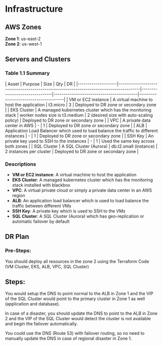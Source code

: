 # Infrastructure

## AWS Zones
**Zone 1**: us-east-2 <br>
**Zone 2**: us-west-1

## Servers and Clusters

### Table 1.1 Summary
﻿| Asset              | Purpose                                                                                 | Size                           | Qty                                       | DR                                    |
|--------------------|-----------------------------------------------------------------------------------------|--------------------------------|-------------------------------------------|---------------------------------------|
| VM or EC2 instance | A virtual machine to host the application                                               | t3.micro                       | 3                                         | Deployed to DR zone or secondary zone |
| EKS Cluster        | A managed kubernetes cluster which has the monitoring stack                             | worker nodes size is t3.medium | 2 (desired size with auto-scaling policy) | Deployed to DR zone or secondary zone |
| VPC                | A private data center in AWS                                                            | -                              | 1                                         | Deployed to DR zone or secondary zone |
| ALB                | Application Load Balancer which used to load balance the traffic to different instances | -                              | 1                                         | Deployed to DR zone or secondary zone |
| SSH Key            | An private key used to SSH to the instances                                             | -                              | 1                                         | Used the same key across both zones   |
| SQL Cluster        | A SQL Cluster (Aurora)                                                                  | db.t2.small (instance)         | 2 instances per cluster                   | Deployed to DR zone or secondary zone |

### Descriptions
- **VM or EC2 instance**: A virtual machine to host the application
- **EKS Cluster**: A managed kubernetes cluster which has the monitoring stack installed with blackbox
- **VPC**: A virtual private cloud or simply a private data center in an AWS region
- **ALB**: An application load balancer which is used to load balance the traffic between different VMs
- **SSH Key**: A private key which is used to SSH to the VMs
- **SQL Cluster**: A SQL Cluster (Aurora) which has geo-replication or automatic failover by default

## DR Plan
### Pre-Steps:

You should deploy all resources in the zone 2 using the Terraform Code (VM Cluster, EKS, ALB, VPC, SQL Cluster)

## Steps:

You would setup the DNS to point normal to the ALB in Zone 1 and the VIP of the SQL Cluster would point to the primary cluster in Zone 1 as well (application and database).

In case of a disaster, you should update the DNS to point to the ALB in Zone 2 and the VIP of the SQL Cluster would detect the cluster is not available and begin the failover automatically.

You could use the DNS (Route 53) with failover routing, so no need to manually update the DNS in case of regional disaster in Zone 1.